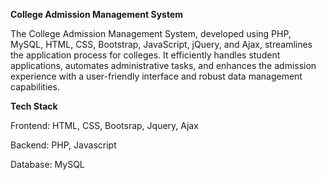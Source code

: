**College Admission Management System**

The College Admission Management System, developed using PHP, MySQL, HTML, CSS, Bootstrap, JavaScript, jQuery, and Ajax, streamlines the application process for colleges. It efficiently handles student applications, automates administrative tasks, and enhances the admission experience with a user-friendly interface and robust data management capabilities.

**Tech Stack**

Frontend: HTML, CSS, Bootsrap, Jquery, Ajax

Backend: PHP, Javascript

Database: MySQL

